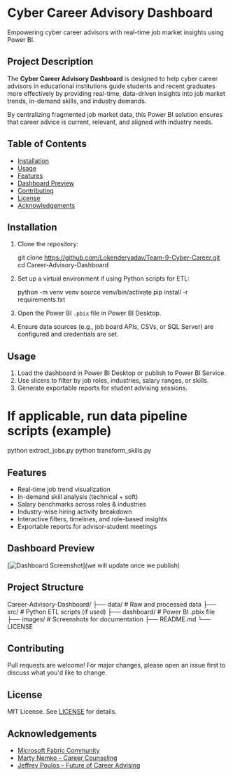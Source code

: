 # Cyber Career Advisory Dashboard
Empowering cyber career advisors with real-time job market insights using Power BI.

## Project Description
The **Cyber Career Advisory Dashboard** is designed to help cyber career advisors in educational institutions guide students and recent graduates more effectively by providing real-time, data-driven insights into job market trends, in-demand skills, and industry demands. 

By centralizing fragmented job market data, this Power BI solution ensures that career advice is current, relevant, and aligned with industry needs.

##  Table of Contents
- [Installation](#installation)
- [Usage](#usage)
- [Features](#features)
- [Dashboard Preview](#dashboard-preview)
- [Contributing](#contributing)
- [License](#license)
- [Acknowledgements](#acknowledgements)

##  Installation
1. Clone the repository:
   
   git clone https://github.com/Lokenderyadav/Team-9-Cyber-Career.git
   cd Career-Advisory-Dashboard
   

2. Set up a virtual environment if using Python scripts for ETL:
   
   python -m venv venv
   source venv/bin/activate
   pip install -r requirements.txt
   

3. Open the Power BI `.pbix` file in Power BI Desktop.

4. Ensure data sources (e.g., job board APIs, CSVs, or SQL Server) are configured and credentials are set.

## Usage
1. Load the dashboard in Power BI Desktop or publish to Power BI Service.
2. Use slicers to filter by job roles, industries, salary ranges, or skills.
3. Generate exportable reports for student advising sessions.


# If applicable, run data pipeline scripts (example)
python extract_jobs.py
python transform_skills.py


## Features
- Real-time job trend visualization
- In-demand skill analysis (technical + soft)
- Salary benchmarks across roles & industries
- Industry-wise hiring activity breakdown
- Interactive filters, timelines, and role-based insights
- Exportable reports for advisor-student meetings

## Dashboard Preview
[![Dashboard Screenshot](images/dashboard-preview.png)](we will update once we publish)

## Project Structure

Career-Advisory-Dashboard/
├── data/                     # Raw and processed data
├── src/                      # Python ETL scripts (if used)
├── dashboard/                # Power BI .pbix file
├── images/                   # Screenshots for documentation
├── README.md
└── LICENSE


## Contributing
Pull requests are welcome! For major changes, please open an issue first to discuss what you'd like to change.

## License
MIT License. See [LICENSE](LICENSE) for details.

## Acknowledgements
- [Microsoft Fabric Community](https://community.fabric.microsoft.com/)
- [Marty Nemko – Career Counseling](https://www.martynemko.com/)
- [Jeffrey Poulos – Future of Career Advising](https://www.linkedin.com/pulse/future-career-advising-jeffrey-poulos-m-a-cprw-n5lpe)
